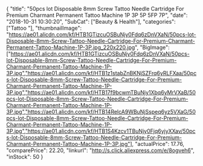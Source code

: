 {
	"title": "50pcs lot Disposable 8mm Screw Tattoo Needle Cartridge For Premium Charmant Permanent Tattoo Machine 1P 3P 5P 5FP 7P",
	"date": "2018-10-31 10:30:20",
	"SubCat": ["Beauty & Health"],
	"categories": ["Tattoo "],
	"thumbnailImage": "https://ae01.alicdn.com/kf/HTB1GTizcuOSBuNjy0Fdq6zDnVXaN/50pcs-lot-Disposable-8mm-Screw-Tattoo-Needle-Cartridge-For-Premium-Charmant-Permanent-Tattoo-Machine-1P-3P.jpg_220x220.jpg",
	"BigImage": ["https://ae01.alicdn.com/kf/HTB1GTizcuOSBuNjy0Fdq6zDnVXaN/50pcs-lot-Disposable-8mm-Screw-Tattoo-Needle-Cartridge-For-Premium-Charmant-Permanent-Tattoo-Machine-1P-3P.jpg","https://ae01.alicdn.com/kf/HTB1z1stabZnBKNjSZFrq6yRLFXaa/50pcs-lot-Disposable-8mm-Screw-Tattoo-Needle-Cartridge-For-Premium-Charmant-Permanent-Tattoo-Machine-1P-3P.jpg","https://ae01.alicdn.com/kf/HTB17f9bcwmTBuNjy1Xbq6yMrVXaB/50pcs-lot-Disposable-8mm-Screw-Tattoo-Needle-Cartridge-For-Premium-Charmant-Permanent-Tattoo-Machine-1P-3P.jpg","https://ae01.alicdn.com/kf/HTB14RelcA9WBuNjSspeq6yz5VXaG/50pcs-lot-Disposable-8mm-Screw-Tattoo-Needle-Cartridge-For-Premium-Charmant-Permanent-Tattoo-Machine-1P-3P.jpg","https://ae01.alicdn.com/kf/HTB1S4Kzcv1TBuNjy0Fjq6yjyXXav/50pcs-lot-Disposable-8mm-Screw-Tattoo-Needle-Cartridge-For-Premium-Charmant-Permanent-Tattoo-Machine-1P-3P.jpg"],
	"actualPrice": 17.76,
	"comparePrice": 22.20,
	"linkurl": "http://s.click.aliexpress.com/e/8ogveh6",
	"inStock": 50
}
